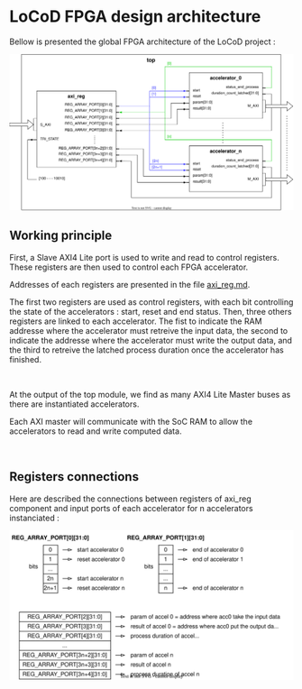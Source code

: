 # LoCoD FPGA design architecture

Bellow is presented the global FPGA architecture of the LoCoD project :

<img src="images/global_arch.drawio.svg" width="700em"/>

<br>

## Working principle

First, a Slave AXI4 Lite port is used to write and read to control registers. These registers are then used to control each FPGA accelerator.

Addresses of each registers are presented in the file [axi_reg.md](../src/axi_reg/doc/axi_reg.md).

The first two registers are used as control registers, with each bit controlling the state of the accelerators : start, reset and end status.
Then, three others registers are linked to each accelerator. The fist to indicate the RAM addresse where the accelerator must retreive the input data, the second to indicate the addresse where the accelerator must write the output data, and the third to retreive the latched process duration once the accelerator has finished.

<br>

At the output of the top module, we find as many AXI4 Lite Master buses as there are instantiated accelerators.

Each AXI master will communicate with the SoC RAM to allow the accelerators to read and write computed data.

<br>

## Registers connections

Here are described the connections between registers of axi_reg component and input ports of each accelerator for n accelerators instanciated :

<img src="images/registers_connections.drawio.svg" width="600em"/>
